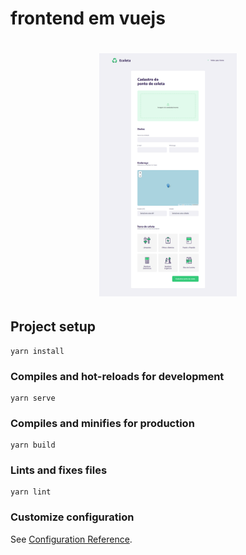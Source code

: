 # frontend em vuejs
<h1 align="center">
    <img alt="Ecoleta" title="Ecoleta" src=".github/frontend.png" width="220px" />
</h1>

## Project setup
```
yarn install
```

### Compiles and hot-reloads for development
```
yarn serve
```

### Compiles and minifies for production
```
yarn build
```

### Lints and fixes files
```
yarn lint
```

### Customize configuration
See [Configuration Reference](https://cli.vuejs.org/config/).
